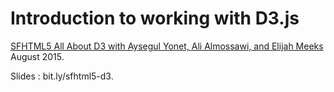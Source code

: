  Introduction to working with D3.js
===============

[SFHTML5 All About D3 with Aysegul Yonet, Ali Almossawi, and Elijah Meeks](http://www.meetup.com/sfhtml5/events/219966838/) August 2015.

Slides : bit.ly/sfhtml5-d3.
